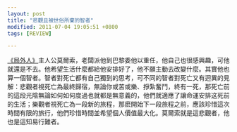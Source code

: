 ```yaml
---
layout: post
title: "悲觀且被世俗所棄的智者"
modified: 2011-07-04 19:05:51 +0800
tags: [REVIEW]

---
```



[《局外人》]主人公莫爾索，老闆派他到巴黎委他以重任，他自己也很感興趣，可他就還是不去。他希望生活什麼都給他安排好了，他不願主動去改變什麼。其實他也算一個智者。智者對死亡都有自己獨到的思考，可不同的智者對死亡又有迥異的見解：悲觀者視死亡為最終歸宿，無論你或苦或樂、掙紮奮鬥，終有一死，那死亡前的這段光陰無論如何如何度過也就都是無意義的，他們就適應了讓命運安排这死前的生活；樂觀者視死亡為一段新的旅程，那麽開始下一段旅程之前，應該珍惜這次時間有限的旅行，他們珍惜時間並希望個人價值最大化。莫爾索就是這悲觀者，他也是這知易行難者。

[《局外人》]: http://book.douban.com/subject/1052203/